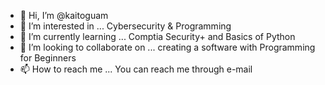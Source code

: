 - 👋 Hi, I’m @kaitoguam
- 👀 I’m interested in ... Cybersecurity & Programming
- 🌱 I’m currently learning ... Comptia Security+ and Basics of Python
- 💞️ I’m looking to collaborate on ... creating a software with Programming for Beginners
- 📫 How to reach me ... You can reach me through e-mail

<!---
kaitoguam/kaitoguam is a ✨ special ✨ repository because its `README.md` (this file) appears on your GitHub profile.
You can click the Preview link to take a look at your changes.
--->
